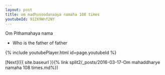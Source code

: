 ```yaml
---
layout: post
title: om madhusoodanaaya namaha 108 times
youtubeId: 912X9Wnf2NY
---
```

 
 
Om Pithamahaya nama 
 
 -  Who is the father of father 
 
  
 
  
 
 
 
 
 
 


{% include youtubePlayer.html id=page.youtubeId %}
 
[Next]({{ site.baseurl }}{% link  split2/_posts/2016-03-17-Om mahaddharye namaha 108 times.md%})
 
